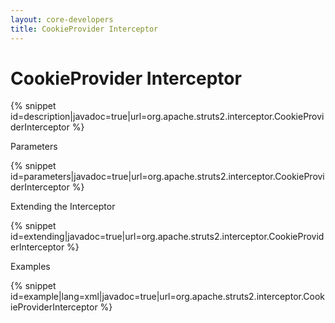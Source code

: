 ```yaml
---
layout: core-developers
title: CookieProvider Interceptor
---
```


# CookieProvider Interceptor



{% snippet id=description|javadoc=true|url=org.apache.struts2.interceptor.CookieProviderInterceptor %}

Parameters


{% snippet id=parameters|javadoc=true|url=org.apache.struts2.interceptor.CookieProviderInterceptor %}

Extending the Interceptor


{% snippet id=extending|javadoc=true|url=org.apache.struts2.interceptor.CookieProviderInterceptor %}

Examples


{% snippet id=example|lang=xml|javadoc=true|url=org.apache.struts2.interceptor.CookieProviderInterceptor %}
